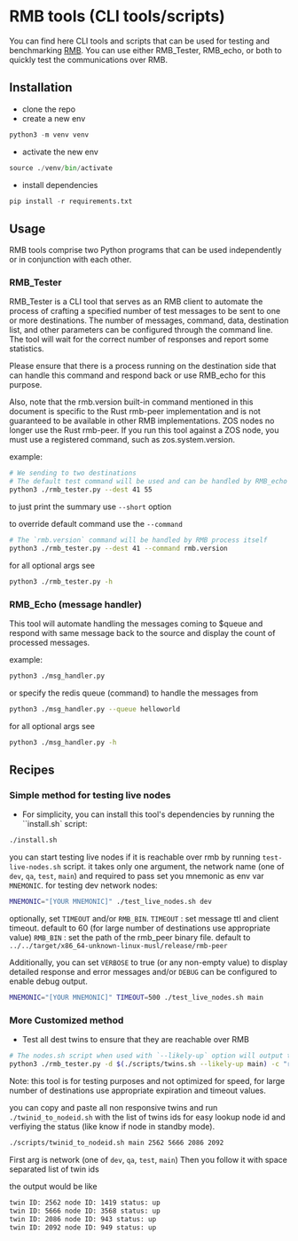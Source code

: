 # RMB tools (CLI tools/scripts)

You can find here CLI tools and scripts that can be used for testing and benchmarking [RMB](https://github.com/threefoldtech/rmb-rs). You can use either RMB_Tester, RMB_echo, or both to quickly test the communications over RMB.

## Installation

- clone the repo
- create a new env

```py
python3 -m venv venv
```

- activate the new env

```py
source ./venv/bin/activate
```

- install dependencies

```py
pip install -r requirements.txt
```

## Usage

RMB tools comprise two Python programs that can be used independently or in conjunction with each other.

### RMB_Tester

RMB_Tester is a CLI tool that serves as an RMB client to automate the process of crafting a specified number of test messages to be sent to one or more destinations. The number of messages, command, data, destination list, and other parameters can be configured through the command line. The tool will wait for the correct number of responses and report some statistics.

Please ensure that there is a process running on the destination side that can handle this command and respond back or use RMB_echo for this purpose.

Also, note that the rmb.version built-in command mentioned in this document is specific to the Rust rmb-peer implementation and is not guaranteed to be available in other RMB implementations. ZOS nodes no longer use the Rust rmb-peer. If you run this tool against a ZOS node, you must use a registered command, such as zos.system.version.

example:

```sh
# We sending to two destinations
# The default test command will be used and can be handled by RMB_echo process
python3 ./rmb_tester.py --dest 41 55
```

to just print the summary use `--short` option

to override default command use the `--command`

```sh
# The `rmb.version` command will be handled by RMB process itself
python3 ./rmb_tester.py --dest 41 --command rmb.version
```

for all optional args see

```sh
python3 ./rmb_tester.py -h
```

### RMB_Echo (message handler)

This tool will automate handling the messages coming to $queue and respond with same message back to the source and display the count of processed messages.

example:

```sh
python3 ./msg_handler.py
```

or specify the redis queue (command) to handle the messages from

```sh
python3 ./msg_handler.py --queue helloworld
```

for all optional args see

```sh
python3 ./msg_handler.py -h
```

## Recipes

### Simple method for testing live nodes

- For simplicity, you can install this tool's dependencies by running the ``install.sh` script:

```sh
./install.sh
```

you can start testing live nodes if it is reachable over rmb by running `test-live-nodes.sh` script. it takes only one argument, the network name (one of `dev`, `qa`, `test`, `main`) and required to pass set you mnemonic as env var `MNEMONIC`. for testing dev network nodes:

```sh
MNEMONIC="[YOUR MNEMONIC]" ./test_live_nodes.sh dev
```

optionally, set `TIMEOUT` and/or `RMB_BIN`.
`TIMEOUT` : set message ttl and client timeout. default to 60 (for large number of destinations use appropriate value)
`RMB_BIN` : set the path of the rmb_peer binary file. default to `../../target/x86_64-unknown-linux-musl/release/rmb-peer`

Additionally, you can set `VERBOSE` to true (or any non-empty value) to display detailed response and error messages and/or `DEBUG` can be configured to enable debug output.

```sh
MNEMONIC="[YOUR MNEMONIC]" TIMEOUT=500 ./test_live_nodes.sh main
```

### More Customized method

- Test all dest twins to ensure that they are reachable over RMB

```sh
# The nodes.sh script when used with `--likely-up` option will output the IDs of the online nodes in the network using the gridproxy API.
python3 ./rmb_tester.py -d $(./scripts/twins.sh --likely-up main) -c "rmb.version" -t 600 -e 600
```

Note: this tool is for testing purposes and not optimized for speed, for large number of destinations use appropriate expiration and timeout values.

you can copy and paste all non responsive twins and run `./twinid_to_nodeid.sh` with the list of twins ids for easy lookup node id and verfiying the status (like know if node in standby mode).

```sh
./scripts/twinid_to_nodeid.sh main 2562 5666 2086 2092
```

First arg is network (one of `dev`, `qa`, `test`, `main`)
Then you follow it with space separated list of twin ids

the output would be like

```sh
twin ID: 2562 node ID: 1419 status: up
twin ID: 5666 node ID: 3568 status: up
twin ID: 2086 node ID: 943 status: up
twin ID: 2092 node ID: 949 status: up
```
